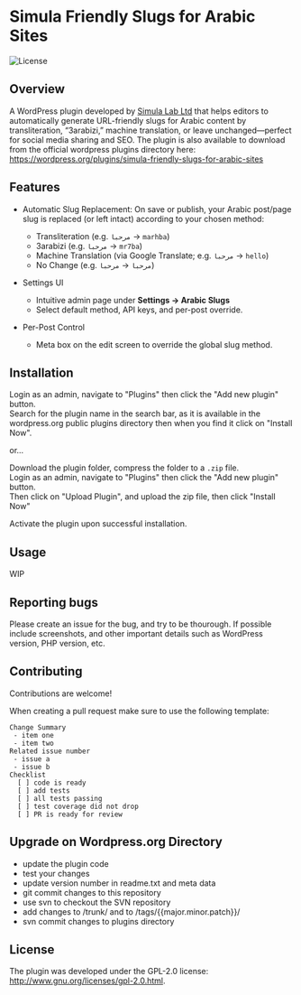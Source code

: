 # Simula Friendly Slugs for Arabic Sites

![License](https://img.shields.io/badge/license-GPLv2-blue.svg)

## Overview

A WordPress plugin developed by [Simula Lab Ltd](https://simulalab.org) that helps editors to automatically generate URL-friendly slugs for Arabic content by transliteration, “3arabizi,” machine translation, or leave unchanged—perfect for social media sharing and SEO.
The plugin is also available to download from the official wordpress plugins directory here: https://wordpress.org/plugins/simula-friendly-slugs-for-arabic-sites

## Features

- Automatic Slug Replacement:
  On save or publish, your Arabic post/page slug is replaced (or left intact) according to your chosen method:
  - Transliteration (e.g. `مرحبا` → `marhba`)
  - 3arabizi (e.g. `مرحبا` → `mr7ba`)
  - Machine Translation (via Google Translate; e.g. `مرحبا` → `hello`)
  - No Change (e.g. `مرحبا` → `مرحبا`)

- Settings UI
  - Intuitive admin page under **Settings → Arabic Slugs**  
  - Select default method, API keys, and per-post override.

- Per-Post Control
  - Meta box on the edit screen to override the global slug method.

## Installation

Login as an admin, navigate to "Plugins" then click the "Add new plugin" button.\
Search for the plugin name in the search bar, as it is available in the wordpress.org public plugins directory then when you find it click on "Install Now".

or...

Download the plugin folder, compress the folder to a `.zip` file.\
Login as an admin, navigate to "Plugins" then click the "Add new plugin" button.\
Then click on "Upload Plugin", and upload the zip file, then click "Install Now"

Activate the plugin upon successful installation.

## Usage

WIP

## Reporting bugs

Please create an issue for the bug, and try to be thourough. 
If possible include screenshots, and other important details such as WordPress version, PHP version, etc.

## Contributing
Contributions are welcome!

When creating a pull request make sure to use the following template:

```
Change Summary
 - item one
 - item two
Related issue number
 - issue a
 - issue b
Checklist
  [ ] code is ready
  [ ] add tests
  [ ] all tests passing
  [ ] test coverage did not drop
  [ ] PR is ready for review
```

## Upgrade on Wordpress.org Directory

- update the plugin code
- test your changes 
- update version number in readme.txt and meta data
- git commit changes to this repository
- use svn to checkout the SVN repository
- add changes to /trunk/ and to /tags/{{major.minor.patch}}/
- svn commit changes to plugins directory

## License
The plugin was developed under the GPL-2.0 license: http://www.gnu.org/licenses/gpl-2.0.html.
